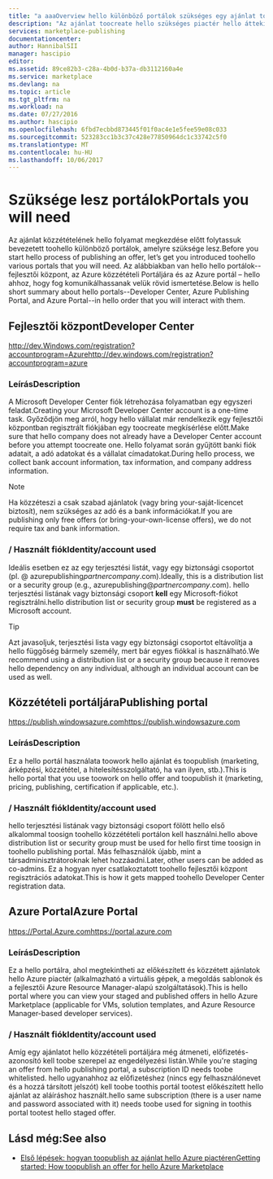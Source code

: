 ```yaml
---
title: "a aaaOverview hello különböző portálok szükséges egy ajánlat toocreate hello piactér |} Microsoft Docs"
description: "Az ajánlat toocreate hello szükséges piactér hello áttekintése különböző portálok"
services: marketplace-publishing
documentationcenter: 
author: HannibalSII
manager: hascipio
editor: 
ms.assetid: 89ce82b3-c28a-4b0d-b37a-db3112160a4e
ms.service: marketplace
ms.devlang: na
ms.topic: article
ms.tgt_pltfrm: na
ms.workload: na
ms.date: 07/27/2016
ms.author: hascipio
ms.openlocfilehash: 6fbd7ecbbd873445f01f0ac4e1e5fee59e08c033
ms.sourcegitcommit: 523283cc1b3c37c428e77850964dc1c33742c5f0
ms.translationtype: MT
ms.contentlocale: hu-HU
ms.lasthandoff: 10/06/2017
---
```

# <a name="portals-you-will-need"></a><span data-ttu-id="cdb67-103">Szüksége lesz portálok</span><span class="sxs-lookup"><span data-stu-id="cdb67-103">Portals you will need</span></span>
<span data-ttu-id="cdb67-104">Az ajánlat közzétételének hello folyamat megkezdése előtt folytassuk bevezetett toohello különböző portálok, amelyre szüksége lesz.</span><span class="sxs-lookup"><span data-stu-id="cdb67-104">Before you start hello process of publishing an offer, let’s get you introduced toohello various portals that you will need.</span></span> <span data-ttu-id="cdb67-105">Az alábbiakban van hello hello portálok--fejlesztői központ, az Azure közzétételi Portáljára és az Azure portál – hello ahhoz, hogy fog komunikálhassanak velük rövid ismertetése.</span><span class="sxs-lookup"><span data-stu-id="cdb67-105">Below is hello short summary about hello portals--Developer Center, Azure Publishing Portal, and Azure Portal--in hello order that you will interact with them.</span></span>                                                                            

## <a name="developer-center"></a><span data-ttu-id="cdb67-106">Fejlesztői központ</span><span class="sxs-lookup"><span data-stu-id="cdb67-106">Developer Center</span></span>
[<span data-ttu-id="cdb67-107">http://dev.Windows.com/registration?accountprogram=Azure</span><span class="sxs-lookup"><span data-stu-id="cdb67-107">http://dev.windows.com/registration?accountprogram=azure</span></span>](http://dev.windows.com/registration?accountprogram=azure)

### <a name="description"></a><span data-ttu-id="cdb67-108">Leírás</span><span class="sxs-lookup"><span data-stu-id="cdb67-108">Description</span></span>
<span data-ttu-id="cdb67-109">A Microsoft Developer Center fiók létrehozása folyamatban egy egyszeri feladat.</span><span class="sxs-lookup"><span data-stu-id="cdb67-109">Creating your Microsoft Developer Center account is a one-time task.</span></span> <span data-ttu-id="cdb67-110">Győződjön meg arról, hogy hello vállalat már rendelkezik egy fejlesztői központban regisztrált fiókjában egy toocreate megkísérlése előtt.</span><span class="sxs-lookup"><span data-stu-id="cdb67-110">Make sure that hello company does not already have a Developer Center account before you attempt toocreate one.</span></span> <span data-ttu-id="cdb67-111">Hello folyamat során gyűjtött banki fiók adatait, a adó adatokat és a vállalat címadatokat.</span><span class="sxs-lookup"><span data-stu-id="cdb67-111">During hello process, we collect bank account information, tax information, and company address information.</span></span>

> [!NOTE]
> <span data-ttu-id="cdb67-112">Ha közzéteszi a csak szabad ajánlatok (vagy bring your-saját-licencet biztosít), nem szükséges az adó és a bank információkat.</span><span class="sxs-lookup"><span data-stu-id="cdb67-112">If you are publishing only free offers (or bring-your-own-license offers), we do not require tax and bank information.</span></span>
> 
> 

### <a name="identityaccount-used"></a><span data-ttu-id="cdb67-113">/ Használt fiók</span><span class="sxs-lookup"><span data-stu-id="cdb67-113">Identity/account used</span></span>
<span data-ttu-id="cdb67-114">Ideális esetben ez az egy terjesztési listát, vagy egy biztonsági csoportot (pl. @ azurepublishing*partnercompany*.com).</span><span class="sxs-lookup"><span data-stu-id="cdb67-114">Ideally, this is a distribution list or a security group (e.g., azurepublishing@*partnercompany*.com).</span></span> <span data-ttu-id="cdb67-115">hello terjesztési listának vagy biztonsági csoport **kell** egy Microsoft-fiókot regisztrálni.</span><span class="sxs-lookup"><span data-stu-id="cdb67-115">hello distribution list or security group **must** be registered as a Microsoft account.</span></span>

> [!TIP]
> <span data-ttu-id="cdb67-116">Azt javasoljuk, terjesztési lista vagy egy biztonsági csoportot eltávolítja a hello függőség bármely személy, mert bár egyes fiókkal is használható.</span><span class="sxs-lookup"><span data-stu-id="cdb67-116">We recommend using a distribution list or a security group because it removes hello dependency on any individual, although an individual account can be used as well.</span></span>
> 
> 

## <a name="publishing-portal"></a><span data-ttu-id="cdb67-117">Közzétételi portáljára</span><span class="sxs-lookup"><span data-stu-id="cdb67-117">Publishing portal</span></span>
[<span data-ttu-id="cdb67-118">https://publish.windowsazure.com</span><span class="sxs-lookup"><span data-stu-id="cdb67-118">https://publish.windowsazure.com</span></span>](https://publish.windowsazure.com)

### <a name="description"></a><span data-ttu-id="cdb67-119">Leírás</span><span class="sxs-lookup"><span data-stu-id="cdb67-119">Description</span></span>
<span data-ttu-id="cdb67-120">Ez a hello portál használata toowork hello ajánlat és toopublish (marketing, árképzési, közzététel, a hitelesítésszolgáltató, ha van ilyen, stb.).</span><span class="sxs-lookup"><span data-stu-id="cdb67-120">This is hello portal that you use toowork on hello offer and toopublish it (marketing, pricing, publishing, certification if applicable, etc.).</span></span>

### <a name="identityaccount-used"></a><span data-ttu-id="cdb67-121">/ Használt fiók</span><span class="sxs-lookup"><span data-stu-id="cdb67-121">Identity/account used</span></span>
<span data-ttu-id="cdb67-122">hello terjesztési listának vagy biztonsági csoport fölött hello első alkalommal toosign toohello közzétételi portálon kell használni.</span><span class="sxs-lookup"><span data-stu-id="cdb67-122">hello above distribution list or security group must be used for hello first time toosign in toohello publishing portal.</span></span> <span data-ttu-id="cdb67-123">Más felhasználók újabb, mint a társadminisztrátoroknak lehet hozzáadni.</span><span class="sxs-lookup"><span data-stu-id="cdb67-123">Later, other users can be added as co-admins.</span></span> <span data-ttu-id="cdb67-124">Ez a hogyan nyer csatlakoztatott toohello fejlesztői központ regisztrációs adatokat.</span><span class="sxs-lookup"><span data-stu-id="cdb67-124">This is how it gets mapped toohello Developer Center registration data.</span></span>

## <a name="azure-portal"></a><span data-ttu-id="cdb67-125">Azure Portal</span><span class="sxs-lookup"><span data-stu-id="cdb67-125">Azure Portal</span></span>
[<span data-ttu-id="cdb67-126">https://Portal.Azure.com</span><span class="sxs-lookup"><span data-stu-id="cdb67-126">https://portal.azure.com</span></span>](https://portal.azure.com)

### <a name="description"></a><span data-ttu-id="cdb67-127">Leírás</span><span class="sxs-lookup"><span data-stu-id="cdb67-127">Description</span></span>
<span data-ttu-id="cdb67-128">Ez a hello portálra, ahol megtekintheti az előkészített és közzétett ajánlatok hello Azure piactér (alkalmazható a virtuális gépek, a megoldás sablonok és a fejlesztői Azure Resource Manager-alapú szolgáltatások).</span><span class="sxs-lookup"><span data-stu-id="cdb67-128">This is hello portal where you can view your staged and published offers in hello Azure Marketplace (applicable for VMs, solution templates, and Azure Resource Manager-based developer services).</span></span>

### <a name="identityaccount-used"></a><span data-ttu-id="cdb67-129">/ Használt fiók</span><span class="sxs-lookup"><span data-stu-id="cdb67-129">Identity/account used</span></span>
<span data-ttu-id="cdb67-130">Amíg egy ajánlatot hello közzétételi portáljára még átmeneti, előfizetés-azonosító kell toobe szerepel az engedélyezési listán.</span><span class="sxs-lookup"><span data-stu-id="cdb67-130">While you're staging an offer from hello publishing portal, a subscription ID needs toobe whitelisted.</span></span> <span data-ttu-id="cdb67-131">hello ugyanahhoz az előfizetéshez (nincs egy felhasználónevet és a hozzá társított jelszót) kell toobe toothis portál tootest előkészített hello ajánlat az aláíráshoz használt.</span><span class="sxs-lookup"><span data-stu-id="cdb67-131">hello same subscription (there is a user name and password associated with it) needs toobe used for signing in toothis portal tootest hello staged offer.</span></span>

## <a name="see-also"></a><span data-ttu-id="cdb67-132">Lásd még:</span><span class="sxs-lookup"><span data-stu-id="cdb67-132">See also</span></span>
* [<span data-ttu-id="cdb67-133">Első lépések: hogyan toopublish az ajánlat hello Azure piactéren</span><span class="sxs-lookup"><span data-stu-id="cdb67-133">Getting started: How toopublish an offer for hello Azure Marketplace</span></span>](marketplace-publishing-getting-started.md)

